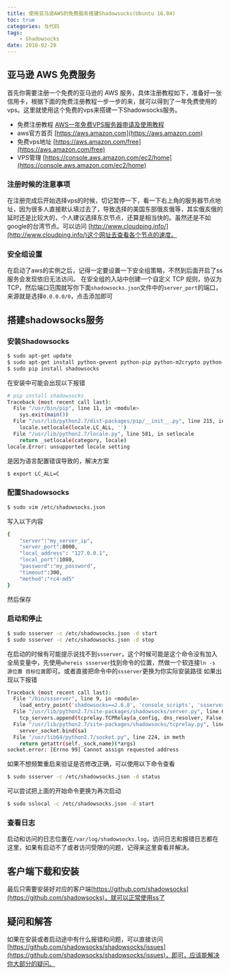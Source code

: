 ```yaml
---
title: 使用亚马逊AWS的免费服务搭建Shadowsocks(Ubuntu 16.04)
toc: true
categories: 与代码
tags: 
	- Shadowsocks 
date: 2018-02-28
---
```


## 亚马逊 AWS 免费服务
首先你需要注册一个免费的亚马逊的 AWS 服务，具体注册教程如下，准备好一张信用卡，根据下面的免费注册教程一步一步的来，就可以得到了一年免费使用的vps。这里就使用这个免费的vps来搭建一下Shadowsocks服务。
- 免费注册教程 [AWS一年免费VPS服务器申请及使用教程](https://www.vpsbuluo.com/youhui/76.html) 
- aws官方首页 [https://aws.amazon.com](https://aws.amazon.com) 
- 免费vps地址 [https://aws.amazon.com/free](https://aws.amazon.com/free)
- VPS管理 [https://console.aws.amazon.com/ec2/home](https://console.aws.amazon.com/ec2/home)

### 注册时候的注意事项
在注册完成后开始选择vps的时候，切记暂停一下，看一下右上角的服务器节点地址，因为很多人直接默认填过去了，导致选择的美国东部俄亥俄等，其实俄亥俄的延时还是比较大的，个人建议选择东京节点，还算是相当快的。虽然还是不如google的台湾节点。可以访问 [http://www.cloudping.info/](http://www.cloudping.info/)这个网址去查看各个节点的速度。

### 安全组设置
在启动了aws的实例之后，记得一定要设置一下安全组策略，不然到后面开启了ss服务会发现依旧无法访问。
在安全组的入站中创建一个自定义 TCP 规则，协议为TCP，然后端口范围就写你下面`shadowsocks.json`文件中的`server_port`的端口，来源就是选择`0.0.0.0/0`，点击添加即可

## 搭建shadowsocks服务

### 安装Shadowsocks
``` bash
$ sudo apt-get update
$ sudo apt-get install python-gevent python-pip python-m2crypto python-wheel python-setuptools
$ sudo pip install shadowsocks
```
在安装中可能会出现以下报错
``` bash
# pip install shadowsocks
Traceback (most recent call last):
  File "/usr/bin/pip", line 11, in <module>
    sys.exit(main())
  File "/usr/lib/python2.7/dist-packages/pip/__init__.py", line 215, in main
    locale.setlocale(locale.LC_ALL, '')
  File "/usr/lib/python2.7/locale.py", line 581, in setlocale
    return _setlocale(category, locale)
locale.Error: unsupported locale setting
```
是因为语言配置错误导致的，解决方案
``` bash
$ export LC_ALL=C

```

### 配置Shadowsocks
``` bash
$ sudo vim /etc/shadowsocks.json
```
写入以下内容
``` bash
{
    "server":"my_server_ip",
    "server_port":8000,
    "local_address": "127.0.0.1",
    "local_port":1080,
    "password":"my_password",
    "timeout":300,
    "method":"rc4-md5"
}
```
然后保存

### 启动和停止

``` bash
$ sudo ssserver -c /etc/shadowsocks.json -d start
$ sudo ssserver -c /etc/shadowsocks.json -d stop
```
在启动的时候有可能提示说找不到`ssserver`，这个时候可能是这个命令没有加入全局变量中，先使用`whereis ssserver`找到命令的位置，然做一个软连接`ln -s 源位置 目标位置`即可。或者直接把命令中的`ssserver`更换为你实际安装路径
如果出现以下报错
``` bash
Traceback (most recent call last):
  File "/bin/ssserver", line 9, in <module>
    load_entry_point('shadowsocks==2.6.8', 'console_scripts', 'ssserver')()
  File "/usr/lib/python2.7/site-packages/shadowsocks/server.py", line 60, in main
    tcp_servers.append(tcprelay.TCPRelay(a_config, dns_resolver, False))
  File "/usr/lib/python2.7/site-packages/shadowsocks/tcprelay.py", line 584, in __init__
    server_socket.bind(sa)
  File "/usr/lib64/python2.7/socket.py", line 224, in meth
    return getattr(self._sock,name)(*args)
socket.error: [Errno 99] Cannot assign requested address
```
如果不想频繁重启来验证是否修改正确，可以使用以下命令查看
``` bash
$ sudo ssserver -c /etc/shadowsocks.json -d status
```
可以尝试把上面的开始命令更换为再次启动
``` bash
$ sudo sslocal -c /etc/shadowsocks.json -d start	
```

### 查看日志
启动和访问的日志位置在`/var/log/shadowsocks.log`，访问日志和报错日志都在这里，如果有启动不了或者访问受限的问题，记得来这里查看并解决。 

## 客户端下载和安装

最后只需要安装好对应的客户端[https://github.com/shadowsocks](https://github.com/shadowsocks)，就可以正常使用ss了

## 疑问和解答

如果在安装或者启动途中有什么报错和问题，可以直接访问[https://github.com/shadowsocks/shadowsocks/issues](https://github.com/shadowsocks/shadowsocks/issues)，即可，应该能解决你大部分的疑问。

